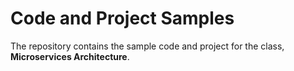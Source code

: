 
# Code and Project Samples
The repository contains the sample code and project for the class, **Microservices Architecture**.
